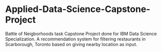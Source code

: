 # Applied-Data-Science-Capstone-Project
Battle of Neigborhoods task
Capstone Project done for IBM Data Science Specialization. A recommendation system for 
filtering restaurants in Scarborough, Toronto based on giving nearby location as input.
